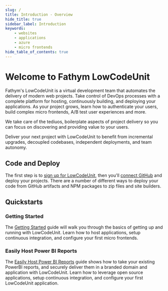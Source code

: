 ```yaml
---
slug: /
title: Introduction - Overview
hide_title: true
sidebar_label: Introduction
keywords:
    - websites
    - applications
    - azure
    - micro frontends
hide_table_of_contents: true
---
```


# Welcome to Fathym LowCodeUnit

Fathym's LowCodeUnit is a virtual development team that automates the delivery of modern web projects.  Take control of DevOps processes with a complete platform for hosting, continuously building, and deploying your applications.  As your project grows, learn how to authenticate your users, build complex micro frontends, A/B test user experiences and more.

We take care of the tediuos, boilerplate aspects of project delivery so you can focus on discovering and providing value to your users.  

Deliver your next project with LowCodeUnit to benefit from incremental upgrades, decoupled codebases, independent deployments, and team autonomy.

<!--![LowCodeUnit Diagram](/img/lowcodeunit-diagram.png) -->

## Code and Deploy

The first step is to [sign up for LowCodeUnit](https://www.lowcodeunit.com/dashboard), then you'll [connect GitHub](./getting-started/create-first-project) and deploy your projects.  There are a number of different ways to deploy your code from GitHub artifacts and NPM packages to zip files and site builders.  

## Quickstarts

### Getting Started

The [Getting Started](./getting-started/setup) guide will walk you through the basics of getting up and running with LowCodeUnit.  Learn how to host applications, setup continuous integration, and configure your first micro frontends.

<!-- 
### End-to-end IoT

The [end-to-end IoT guide](./guides/end-to-end-iot/overview) takes you through how to get your data from IoT Ensemble (an easy way to start working with IoT) up and running with LowCodeUnit.  Learn how to connect applications with your IoT data, setup continuous integration, and configure your first micro frontends.
-->

### Easily Host Power BI Reports

The [Easily Host Power BI Reports](./guides/hosting/power-bi-reports/overview) guide shows how to take your existing PowerBI reports, and securely deliver them in a branded domain and application with LowCodeUnit.  Learn how to leverage open source applications, setup continuous integration, and configure your first LowCodeUnit application.

<!-- ### Micro Frontends

Get the most out of LowCodeUnit and explore our micro frontend features 

### A/B Testing

### User Identity

### Domain Security -->
